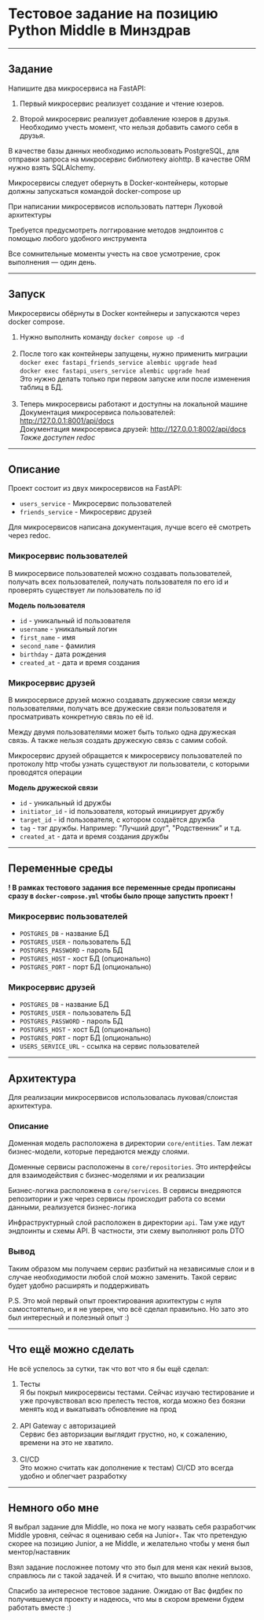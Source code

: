# Тестовое задание на позицию Python Middle в Минздрав

---

## Задание 
Напишите два микросервиса на FastAPI:

1. Первый микросервис реализует создание и чтение юзеров.

2. Второй микросервис реализует добавление юзеров в друзья. Необходимо учесть момент, что нельзя добавить самого себя в друзья.

В качестве базы данных необходимо использовать PostgreSQL, для отправки запроса на микросервис библиотеку aiohttp. В качестве ORM нужно взять SQLAlchemy.

Микросервисы следует обернуть в Docker-контейнеры, которые должны запускаться командой docker-compose up

При написании микросервисов использовать паттерн Луковой архитектуры

Требуется предусмотреть логгирование методов эндпоинтов с помощью любого удобного инструмента

Все сомнительные моменты учесть на свое усмотрение, срок выполнения — один день.

---

## Запуск
Микросервисы обёрнуты в Docker контейнеры и запускаются через docker compose. 
1. Нужно выполнить команду `docker compose up -d`
<br/><br/>
2. После того как контейнеры запущены, нужно применить миграции\
`docker exec fastapi_friends_service alembic upgrade head`\
`docker exec fastapi_users_service alembic upgrade head`\
Это нужно делать только при первом запуске или после изменения таблиц в БД.
<br/><br/>
3. Теперь микросервисы работают и доступны на локальной машине\
Документация микросервиса пользователей: http://127.0.0.1:8001/api/docs \
Документация микросервиса друзей: http://127.0.0.1:8002/api/docs \
_Также доступен redoc_

---

## Описание
Проект состоит из двух микросервисов на FastAPI:
- `users_service` - Микросервис пользователей
- `friends_service` - Микросервис друзей

Для микросервисов написана документация, лучше всего её смотреть через redoc.

### Микросервис пользователей
В микросервисе пользователей можно создавать пользователей, получать всех пользователей, 
получать пользователя по его id и проверять существует ли пользователь по id

**Модель пользователя**
* `id` - уникальный id пользователя
* `username` - уникальный логин
* `first_name` - имя
* `second_name` - фамилия
* `birthday` - дата рождения
* `created_at` - дата и время создания

### Микросервис друзей
В микросервисе друзей можно создавать дружеские связи между пользователями, получать все 
дружеские связи пользователя и просматривать конкретную связь по её id.

Между двумя пользователями может быть только одна дружеская связь. А также нельзя 
создать дружескую связь с самим собой.

Микросервис друзей обращается к микросервису пользователей по протоколу http чтобы 
узнать существуют ли пользователи, с которыми проводятся операции 

**Модель дружеской связи**
* `id` - уникальный id дружбы
* `initiator_id` - id пользователя, который инициирует дружбу
* `target_id` - id пользователя, с котором создаётся дружба
* `tag` - тэг дружбы. Например: "Лучший друг", "Родственник" и т.д.
* `created_at` - дата и время создания дружбы

---

## Переменные среды

**! В рамках тестового задания все переменные среды прописаны сразу 
в `docker-compose.yml` чтобы было проще запустить проект !**

### Микросервис пользователей

* `POSTGRES_DB` - название БД
* `POSTGRES_USER` - пользователь БД
* `POSTGRES_PASSWORD` - пароль БД
* `POSTGRES_HOST` - хост БД (опционально)
* `POSTGRES_PORT` - порт БД (опционально)

### Микросервис друзей

* `POSTGRES_DB` - название БД
* `POSTGRES_USER` - пользователь БД
* `POSTGRES_PASSWORD` - пароль БД
* `POSTGRES_HOST` - хост БД (опционально)
* `POSTGRES_PORT` - порт БД (опционально)
* `USERS_SERVICE_URL` - ссылка на сервис пользователей

---

## Архитектура
Для реализации микросервисов использовалась луковая/слоистая архитектура.

### Описание
Доменная модель расположена в директории `core/entities`. 
Там лежат бизнес-модели, которые передаются между слоями.

Доменные сервисы расположены в `core/repositories`. 
Это интерфейсы для взаимодействия с бизнес-моделями и их реализации

Бизнес-логика расположена в `core/services`. 
В сервисы внедряются репозитории и уже через сервисы происходит работа со всеми данными, реализуется бизнес-логика

Инфраструктурный слой расположен в директории `api`. 
Там уже идут эндпоинты и схемы API. В частности, эти схему выполняют роль DTO

### Вывод
Таким образом мы получаем сервис разбитый на независимые слои и в случае необходимости любой слой можно заменить.
Такой сервис будет удобно расширять и поддерживать

P.S. Это мой первый опыт проектирования архитектуры с нуля самостоятельно, и я не уверен, что всё сделал правильно.
Но зато это был интересный и полезный опыт :)

---

## Что ещё можно сделать

Не всё успелось за сутки, так что вот что я бы ещё сделал:

1. Тесты\
Я бы покрыл микросервисы тестами. Сейчас изучаю тестирование и уже прочувствовал всю прелесть тестов,
когда можно без боязни менять код и выкатывать обновление на прод
</br></br>
2. API Gateway с авторизацией\
Сервис без авторизации выглядит грустно, но, к сожалению, времени на это не хватило.
</br></br>
3. CI/CD\
Это можно считать как дополнение к тестам) CI/CD это всегда удобно и облегчает разработку

---

## Немного обо мне
Я выбрал задание для Middle, но пока не могу назвать себя разработчик Middle уровня,
сейчас я оцениваю себя на Junior+. Так что претендую скорее на позицию Junior, а не Middle, и желательно чтобы
у меня был ментор/наставник

Взял задание посложнее потому что это был для меня как некий вызов, справлюсь ли с такой задачей. 
И я считаю, что вышло вполне неплохо.

Спасибо за интересное тестовое задание. Ожидаю от Вас фидбек по получившемуся проекту и надеюсь, что мы в 
скором времени будем работать вместе :)
